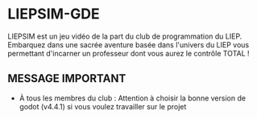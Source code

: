 # LIEPSIM-GDE
LIEPSIM est un jeu vidéo de la part du club de programmation du LIEP. Embarquez dans une sacrée aventure basée dans l'univers du LIEP vous permettant d'incarner un professeur dont vous aurez le contrôle TOTAL !

## MESSAGE IMPORTANT
- À tous les membres du club : Attention à choisir la bonne version de godot (v4.4.1) si vous voulez travailler sur le projet
